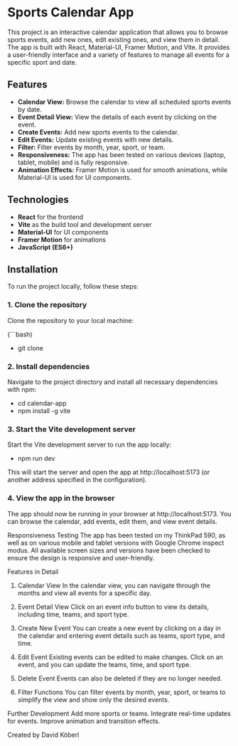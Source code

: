 # Sports Calendar App

This project is an interactive calendar application that allows you to browse sports events, add new ones, edit existing ones, and view them in detail. The app is built with React, Material-UI, Framer Motion, and Vite. It provides a user-friendly interface and a variety of features to manage all events for a specific sport and date.

## Features

- **Calendar View:** Browse the calendar to view all scheduled sports events by date.
- **Event Detail View:** View the details of each event by clicking on the event.
- **Create Events:** Add new sports events to the calendar.
- **Edit Events:** Update existing events with new details.
- **Filter:** Filter events by month, year, sport, or team.
- **Responsiveness:** The app has been tested on various devices (laptop, tablet, mobile) and is fully responsive.
- **Animation Effects:** Framer Motion is used for smooth animations, while Material-UI is used for UI components.

## Technologies

- **React** for the frontend
- **Vite** as the build tool and development server
- **Material-UI** for UI components
- **Framer Motion** for animations
- **JavaScript (ES6+)**

## Installation

To run the project locally, follow these steps:

### 1. Clone the repository

Clone the repository to your local machine:

(```bash)

- git clone <repository-url>

### 2. Install dependencies

Navigate to the project directory and install all necessary dependencies with npm:

- cd calendar-app
- npm install -g vite

### 3. Start the Vite development server

Start the Vite development server to run the app locally:

- npm run dev

This will start the server and open the app at http://localhost:5173 (or another address specified in the configuration).

### 4. View the app in the browser

The app should now be running in your browser at http://localhost:5173. You can browse the calendar, add events, edit them, and view event details.

Responsiveness Testing
The app has been tested on my ThinkPad 590, as well as on various mobile and tablet versions with Google Chrome inspect modus. All available screen sizes and versions have been checked to ensure the design is responsive and user-friendly.

Features in Detail

1. Calendar View
   In the calendar view, you can navigate through the months and view all events for a specific day.

2. Event Detail View
   Click on an event info button to view its details, including time, teams, and sport type.

3. Create New Event
   You can create a new event by clicking on a day in the calendar and entering event details such as teams, sport type, and time.

4. Edit Event
   Existing events can be edited to make changes. Click on an event, and you can update the teams, time, and sport type.

5. Delete Event
   Events can also be deleted if they are no longer needed.

6. Filter Functions
   You can filter events by month, year, sport, or teams to simplify the view and show only the desired events.

Further Development
Add more sports or teams.
Integrate real-time updates for events.
Improve animation and transition effects.

Created by David Köberl
